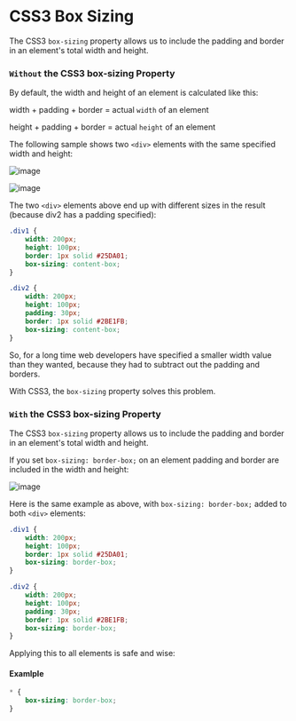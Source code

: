 # CSS3 Box Sizing

The CSS3 ```box-sizing``` property allows us to include the padding and border in an element's total width and height.

### ```Without``` the CSS3 box-sizing Property

By default, the width and height of an element is calculated like this:

width + padding + border = actual ```width``` of an element

height + padding + border = actual ```height``` of an element

The following sample shows two ```<div>``` elements with the same specified width and height:

![image](https://user-images.githubusercontent.com/6780840/29966321-080ad732-8f2f-11e7-904b-1820d5daf165.png)

![image](https://user-images.githubusercontent.com/6780840/29966336-1747606c-8f2f-11e7-9d2b-220b44281830.png)

The two ```<div>``` elements above end up with different sizes in the result (because div2 has a padding specified):

```css
.div1 {
    width: 200px;
    height: 100px;
    border: 1px solid #25DA01;
    box-sizing: content-box;
}

.div2 {
    width: 200px;
    height: 100px;
    padding: 30px;
    border: 1px solid #2BE1FB;
    box-sizing: content-box;
}
```

So, for a long time web developers have specified a smaller width value than they wanted, because they had to subtract out the padding and borders.

With CSS3, the ```box-sizing``` property solves this problem.

### ```With``` the CSS3 box-sizing Property

The CSS3 ```box-sizing``` property allows us to include the padding and border in an element's total width and height.

If you set ```box-sizing: border-box;``` on an element padding and border are included in the width and height:


![image](https://user-images.githubusercontent.com/6780840/29966520-e2eae7d4-8f2f-11e7-9b89-0f7c0693cd7f.png)

Here is the same example as above, with ```box-sizing: border-box;``` added to both ```<div>``` elements:

```css
.div1 {
    width: 200px;
    height: 100px;
    border: 1px solid #25DA01;
    box-sizing: border-box;
}

.div2 {
    width: 200px;
    height: 100px;
    padding: 30px;
    border: 1px solid #2BE1FB;
    box-sizing: border-box;
}
```

Applying this to all elements is safe and wise:

#### Examlple

```css
* {
    box-sizing: border-box;
}
```